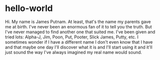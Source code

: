 # hello-world
Hi.  My name is James Putnam.  At least, that's the name my parents gave me at birth.  I've never been an enormous fan of it to tell you the truth.  But I've never managed to find another one that suited me.  I've been given and tried lots: Alpha-J, Jim, Poon, Put, Pooter, Slick James, Putty, etc.  I sometimes wonder if I have a different name I don't even know that I have and that maybe one day I'll discover what it is and I'll start using it and it'll just sound the way I've always imagined my real name would sound.
